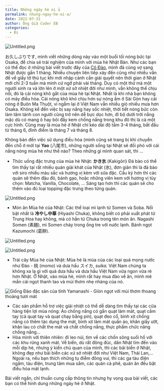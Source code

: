 ```yaml
---
title: Những ngày hè oi ả
permalink: nhung-ngay-he-oi-a/
date: 2022-07-31
author: Ông Già Coder EB
categories:
  - Đi
---
```


![Untitled.png](https://prod-files-secure.s3.us-west-2.amazonaws.com/1c35bcdc-42a4-44e8-9d9c-01e2d858c279/83ba4890-406f-423e-85ab-74427c8fc2d6/Untitled.png?X-Amz-Algorithm=AWS4-HMAC-SHA256&X-Amz-Content-Sha256=UNSIGNED-PAYLOAD&X-Amz-Credential=AKIAT73L2G45HZZMZUHI%2F20240313%2Fus-west-2%2Fs3%2Faws4_request&X-Amz-Date=20240313T024019Z&X-Amz-Expires=3600&X-Amz-Signature=82439a710159458ada1b6b2933c16d8db1b0b93b1b5cb1aa962ac3a114768e1c&X-Amz-SignedHeaders=host&x-id=GetObject)


お久しぶりです, mình viết những dòng này vào một buổi tối nóng bức tại Osaka, để chia sẻ trải nghiệm của mình với mùa hè Nhật Bản. Như các bạn có thể đọc ở những bài viết trước đây của [Cô Đào](https://duongdao.family/author/codao/), mình đã cùng vợ sang Nhật được gần 1 tháng. Nhiều chuyện liên tiếp xảy đến cũng như nhiều vấn đề về giấy tờ thủ tục khi mới nhập cảnh cần giải quyết nên thời gian ở Nhật mới chỉ 2-3 tuần mà mình cứ ngỡ phải vài tháng. Duy có một thứ mà một người sinh ra và lớn lên ở một xứ sở nhiệt đới như mình, vẫn không thể chịu nổi, đó là cái nóng khô gắt của mùa hè tại Nhật. Nhất là khi nhà bạn không có máy điều hòa. Cái nóng khô khó chịu hơn sự nóng ẩm ở Sài Gòn hay cái nóng ở Buôn Ma Thuột, vì ngẫm lại ở Việt Nam vẫn nhiều gió nhiều mưa hơn Osaka. Không kể đến việc bị say nắng hay sốc nhiệt, thời tiết nóng bức còn làm tâm tánh con người cũng trở nên dễ bực dọc hơn, đi bộ dưới trời nắng mặc dù có mang ô hay bôi đầy kem chống nắng trong khu đô thị là cả một cực hình. Cũng may là mùa hè ở Nhật chỉ kéo dài độ tầm 3-4 tháng, bắt đầu từ tháng 6, đỉnh điểm là tháng 7 và tháng 8.


Không bàn đến việc sử dụng điều hòa (mình cũng sẽ trang bị khi chuyển đến chỗ ở mới tại **Yao** (八尾市), những người sống tại Nhật sẽ đối phó với cái nắng nóng mùa hè như thế nào? Theo những gì mình quan sát, thì ...

- Thức uống đặc trưng của mùa hè Nhật: **かき氷** (Kakigōri) Đá bào có thể tìm thấy tại rất nhiều quán giải khát của Nhật (氷), đơn giản thì là đá bào với siro nhiều màu sắc và hương vị kèm với sữa đặc. Cầu kỳ hơn thì các quán sẽ thêm đậu đỏ, bánh gạo, hoặc những viên kem với hương vị tùy chọn: Matcha, Vanilla, Chocolate, ... Sáng tạo hơn thì các quán sẽ cho thêm vào đủ loại topping đặc trưng theo từng quán.

![Untitled.png](https://prod-files-secure.s3.us-west-2.amazonaws.com/1c35bcdc-42a4-44e8-9d9c-01e2d858c279/f2deadb4-8b04-40b2-b41d-54595dae0444/Untitled.png?X-Amz-Algorithm=AWS4-HMAC-SHA256&X-Amz-Content-Sha256=UNSIGNED-PAYLOAD&X-Amz-Credential=AKIAT73L2G45HZZMZUHI%2F20240313%2Fus-west-2%2Fs3%2Faws4_request&X-Amz-Date=20240313T024019Z&X-Amz-Expires=3600&X-Amz-Signature=9c1f43f5cc9d1bcd72818de27594770f5f9da4bdcbabee077da71108c84a2fec&X-Amz-SignedHeaders=host&x-id=GetObject)

- Món ăn Mùa hè của Nhật: Các thể loại mì lạnh từ Somen và Soba. Nổi bật nhất là **冷やし中華** (Hiyashi Chuka), không biết có phải xuất phát từ Trung Hoa hay không, mà có hẳn từ Chuka trong tên món ăn. Nagashi Somen (素麺), mì Somen chảy trong ống tre với nước lạnh. Bánh ngọt Kazumochi (葛餅).

![Untitled.png](https://prod-files-secure.s3.us-west-2.amazonaws.com/1c35bcdc-42a4-44e8-9d9c-01e2d858c279/434a8a00-352b-4feb-81ce-7c2fd2e2a75e/Untitled.png?X-Amz-Algorithm=AWS4-HMAC-SHA256&X-Amz-Content-Sha256=UNSIGNED-PAYLOAD&X-Amz-Credential=AKIAT73L2G45HZZMZUHI%2F20240313%2Fus-west-2%2Fs3%2Faws4_request&X-Amz-Date=20240313T024019Z&X-Amz-Expires=3600&X-Amz-Signature=9128ae6ef2a50032add78cb4a58ba74cd6f745e83b61d898b1aa663382f1d100&X-Amz-SignedHeaders=host&x-id=GetObject)


![Untitled.png](https://prod-files-secure.s3.us-west-2.amazonaws.com/1c35bcdc-42a4-44e8-9d9c-01e2d858c279/35ac20b2-8415-49f1-b155-75d3f4fb9fbe/Untitled.png?X-Amz-Algorithm=AWS4-HMAC-SHA256&X-Amz-Content-Sha256=UNSIGNED-PAYLOAD&X-Amz-Credential=AKIAT73L2G45HZZMZUHI%2F20240313%2Fus-west-2%2Fs3%2Faws4_request&X-Amz-Date=20240313T024019Z&X-Amz-Expires=3600&X-Amz-Signature=b8f5529a51742f54a506e6826828d8088e490eab95e4a3d944d951b540a5a9b7&X-Amz-SignedHeaders=host&x-id=GetObject)

- Trái cây Mùa hè của Nhật: Mùa hè là mùa của các loại quả mọng nước như Đào - 桃 (momo) và dưa hấu スイカ, _suika._ Việt Nam chúng ta không xa lạ gì với quả dưa hấu và dưa hấu Việt Nam vừa ngon vừa rẻ hơn Nhật. Ở Nhật, vào mùa hè, mình rất hay mua đào về ăn, mình mê mẩn cái ngọt thanh tao và mùi thơm nhẹ nhàng của nó.

![Giống Đào đặc sản của tỉnh Yamanashi - Giòn ngọt với mùi thơm thoang thoảng tươi mát](https://prod-files-secure.s3.us-west-2.amazonaws.com/1c35bcdc-42a4-44e8-9d9c-01e2d858c279/407dc6df-478e-426d-8cdb-580b42383f09/Untitled.png?X-Amz-Algorithm=AWS4-HMAC-SHA256&X-Amz-Content-Sha256=UNSIGNED-PAYLOAD&X-Amz-Credential=AKIAT73L2G45HZZMZUHI%2F20240313%2Fus-west-2%2Fs3%2Faws4_request&X-Amz-Date=20240313T024019Z&X-Amz-Expires=3600&X-Amz-Signature=d514b009e8e0ba186f78df20073b26f337cd25d570bcc4b4940bb0591ee767bd&X-Amz-SignedHeaders=host&x-id=GetObject)

- Các sản phẩm hỗ trợ việc giải nhiệt có thể dễ dàng tìm thấy tại các cửa hàng tiện lợi mùa nóng: Áo chống nắng có gắn quạt làm mát, quạt cầm tay (cả quạt tay và quạt chạy bằng pin), quạt đeo cổ, bình xịt chống nắng có thêm tác dụng the mát, bình xịt làm mát quần áo, khăn giấy ướt, khăn lau có chất the mát và chất chống nắng, thực phẩm chức năng chống nắng...
- Hòa mình với thiên nhiên: đi leo núi, tìm về các chốn sông suối hồ với các khu rừng xanh mát. Về biển, dù rất đông đúc, dân Nhật tìm đến vào mỗi dịp hè, nhưng ý kiến chủ quan của mình, thì các bãi biển ở Nhật, không đẹp như bãi biển các xứ sở nhiệt đới như Việt Nam, Thái Lan,... Ngoài ra, nếu bạn thích những tụ điểm đông vui, thì các ga tàu điện ngầm, tàu điện, trung tâm mua sắm, các quán cà phê, quán ăn đều bật điều hòa mát lạnh.

Bài viết ngắn, chỉ thuần cung cấp thông tin nhưng hy vọng qua bài viết, các bạn có thể hình dung những ngày hè ở Nhật.

